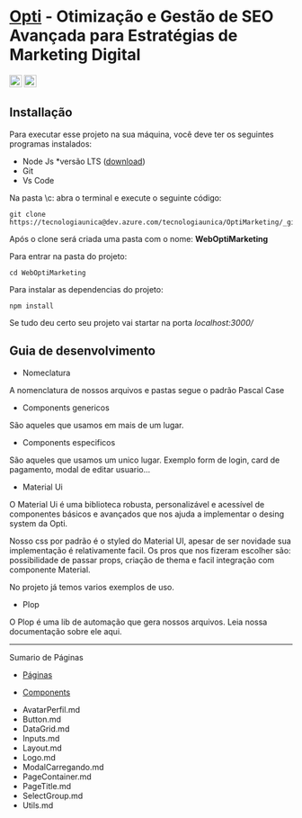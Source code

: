 # [Opti](http://web.opti.marketing/) - Otimização e Gestão de SEO Avançada para Estratégias de Marketing Digital
 
 
  <div>
   <img src="https://img.shields.io/badge/React-20232A?style=for-the-badge&logo=react&logoColor=61DAFB" alt="typescript" height=22 >
    <img src="https://img.shields.io/badge/TypeScript-007ACC?style=for-the-badge&logo=typescript&logoColor=white" alt="typescript" height=22 >
  </div> 

      
## Installação 

Para executar esse projeto na sua máquina, você deve ter os seguintes programas instalados:

  - Node Js *versão LTS ([download](http://web.opti.marketing/))
  - Git
  - Vs Code 

Na pasta \c: abra o terminal e execute o seguinte código: 

``` 
git clone https://tecnologiaunica@dev.azure.com/tecnologiaunica/OptiMarketing/_git/WebOptiMarketing 
``` 
Após o clone será criada uma pasta com o nome: **WebOptiMarketing** 

Para entrar na pasta do projeto:

``` 
cd WebOptiMarketing 
``` 

Para instalar as dependencias do projeto:

``` 
npm install 
``` 

Se tudo deu certo seu projeto vai startar na porta *localhost:3000/*

 
## Guia de desenvolvimento

- Nomeclatura

A nomenclatura de nossos arquivos e pastas segue o padrão Pascal Case  

- Components genericos

São aqueles que usamos em mais de um lugar.

- Components especificos

São aqueles que usamos um unico lugar. Exemplo form de login, card de pagamento, modal de editar usuario...

- Material Ui
 
O Material Ui é uma biblioteca robusta, personalizável e acessível de componentes básicos e avançados que nos ajuda a implementar o desing system da Opti.

Nosso css por padrão é o styled do Material UI, apesar de ser novidade sua implementação é relativamente facil. 
Os pros que nos fizeram escolher são: possibilidade de passar props, criação de thema e facil integração com componente Material. 

No projeto já temos varios exemplos de uso. 

- Plop
 
O Plop é uma lib de automação que gera nossos arquivos. Leia nossa documentação sobre ele aqui.   


<hr>

Sumario de Páginas

* [Páginas]()

 
* [Components]()
 
- AvatarPerfil.md
- Button.md
- DataGrid.md
- Inputs.md
- Layout.md
- Logo.md
- ModalCarregando.md
- PageContainer.md
- PageTitle.md
- SelectGroup.md 
- Utils.md
 
